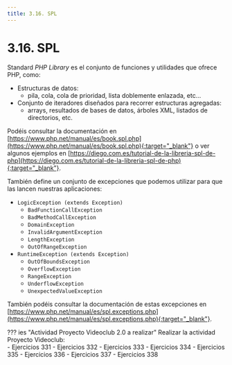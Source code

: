 ```yaml
---
title: 3.16. SPL
---
```

# 3.16. SPL
Standard *PHP Library* es el conjunto de funciones y utilidades que ofrece PHP, como:

- Estructuras de datos:
   - pila, cola, cola de prioridad, lista doblemente enlazada, etc...
- Conjunto de iteradores diseñados para recorrer estructuras agregadas:
   - arrays, resultados de bases de datos, árboles XML, listados de directorios, etc.

Podéis consultar la documentación en [https://www.php.net/manual/es/book.spl.php](https://www.php.net/manual/es/book.spl.php){:target="_blank"} o ver algunos ejemplos en [https://diego.com.es/tutorial-de-la-libreria-spl-de-php](https://diego.com.es/tutorial-de-la-libreria-spl-de-php){:target="_blank"}.

También define un conjunto de excepciones que podemos utilizar para que las lancen nuestras aplicaciones:

- `LogicException (extends Exception)`
   - `BadFunctionCallException`
   - `BadMethodCallException`
   - `DomainException`
   - `InvalidArgumentException`
   - `LengthException`
   - `OutOfRangeException`
- `RuntimeException (extends Exception)`
   - `OutOfBoundsException`
   - `OverflowException`
   - `RangeException`
   - `UnderflowException`
   - `UnexpectedValueException`

También podéis consultar la documentación de estas excepciones en [https://www.php.net/manual/es/spl.exceptions.php](https://www.php.net/manual/es/spl.exceptions.php){:target="_blank"}.



??? ies "Actividad Proyecto Videoclub 2.0 a realizar"
	Realizar la actividad Proyecto Videoclub:<br />
	- Ejercicios 331
	- Ejercicios 332
	- Ejercicios 333
	- Ejercicios 334
	- Ejercicios 335
	- Ejercicios 336
	- Ejercicios 337
	- Ejercicios 338

